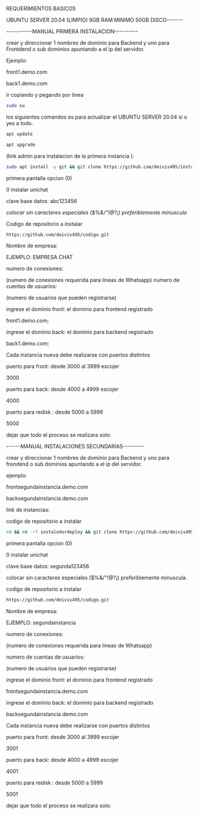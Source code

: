 REQUERIMIENTOS BASICOS

UBUNTU SERVER 20.04 (LIMPIO)
8GB RAM MINIMO
50GB DISCO-------

-----------MANUAL PRIMERA INSTALACION---------- 

crear y direccionar 1 nombres de dominio para Backend y uno para Frontdend o sub dominios apuntando a el ip del servidor.

Ejemplo: 

front1.demo.com

back1.demo.com

ir copiando y pegando por linea 

```bash
sudo su
```

los siguientes comandos es para actualizar el UBUNTU SERVER 20.04
si o yes a todo.

```bash
apt update
```
```bash
apt upgrade
```

(link admin para instalacion de la primera instancia ):
 
```bash
sudo apt install -y git && git clone https://github.com/deivis495/instalodordeploy.git && sudo chmod -R 777 instalodordeploy && cd instalodordeploy&& sudo ./install_primaria
```



primera pantalla opcion (0)

0 instalar unichat 

clave base datos: abc123456

*colocar sin caracteres especiales ($%&/"!@?¡) preferiblemente minuscula*

Codigo de repositorio a instalar
```bash
https://github.com/deivis495/codigo.git
```
 
Nombre de empresa: 

EJEMPLO: EMPRESA CHAT

numero de conexiones: 

(numero de conexiones requerida para lineas de Whatsapp)
numero de cuentas de usuarios:

(numero de usuarios que pueden registrarse)

ingrese el dominio front: el dominio para frontend registrado 

front1.demo.com;

ingrese el dominio back: el dominio para backend registrado

back1.demo.com;

Cada instancia nueva debe realizarse con puertos distintos

puerto para front: desde 3000 al 3999 escojer

3000

puerto para back: desde 4000 a 4999 escojer

4000

puerto para redisk : desde 5000 a 5999

5000

dejar que todo el proceso se realizara solo:







------MANUAL INSTALACIONES SECUNDARIAS---------


crear y direccionar 1 nombres de dominio para Backend y uno para frondend o sub dominios apuntando a el ip del servidor.

ejemplo: 

frontsegundainstancia.demo.com

backsegundainstancia.demo.com

link de instancias: 

codigo de repositorio a instalar
```bash
cd && rm -rf instalodordeploy && git clone https://github.com/deivis495/instalodordeploy.git && sudo chmod -R 777 instalodordeploy && cd instalodordeploy && sudo ./install_instancia

```


primera pantalla opcion (0)

0 instalar unichat 

clave base datos: segunda123456

colocar sin caracteres especiales ($%&/"!@?¡) preferiblemente minuscula.

codigo de repositorio a instalar
```bash
https://github.com/deivis495/codigo.git
``` 
Nombre de empresa: 

EJEMPLO: segundainstancia

numero de conexiones:

(numero de conexiones requerida para lineas de Whatsapp)

numero de cuentas de usuarios:

(numero de usuarios que pueden registrarse)

ingrese el dominio front: el dominio para frontend registrado 

frontsegundainstancia.demo.com

ingrese el dominio back: el dominio para backend registrado

backsegundainstancia.demo.com

Cada instancia nueva debe realizarse con puertos distintos

puerto para front: desde 3000 al 3999 escojer

3001

puerto para back: desde 4000 a 4999 escojer

4001

puerto para redisk : desde 5000 a 5999

5001

dejar que todo el proceso se realizara solo:

